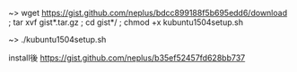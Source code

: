 ~> wget https://gist.github.com/neplus/bdcc899188f5b695edd6/download ; tar xvf gist*.tar.gz ; cd gist*/ ; chmod +x kubuntu1504setup.sh

~> ./kubuntu1504setup.sh

install後
https://gist.github.com/neplus/b35ef52457fd628bb737
